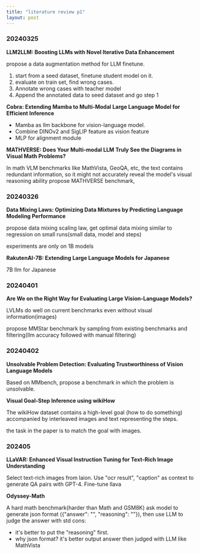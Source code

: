 ```yaml
---
title: "literature review p1"
layout: post
---
```



### 20240325
**LLM2LLM: Boosting LLMs with Novel Iterative Data Enhancement**

propose a data augmentation method for LLM finetune. 

1. start from a seed dataset, finetune student model on it.
2. evaluate on train set, find wrong cases. 
3. Annotate wrong cases with teacher model
4. Append the annotated data to seed dataset and go step 1


**Cobra: Extending Mamba to Multi-Modal Large Language Model for Efficient Inference**

- Mamba as llm backbone for vision-language model. 
- Combine DINOv2 and SigLIP feature as vision feature
- MLP for alignment module


**MATHVERSE: Does Your Multi-modal LLM Truly See the Diagrams in Visual Math Problems?**

In math VLM benchmarks like MathVista, GeoQA, etc, the text contains redundant information, so it might not accurately reveal the model's visual reasoning ability
propose MATHVERSE benchmark,


### 20240326

**Data Mixing Laws: Optimizing Data Mixtures by Predicting Language Modeling Performance**

propose data mixing scaling law, get optimal data mixing
similar to regression on small runs(small data, model and steps)

experiments are only on 1B models

**RakutenAI-7B: Extending Large Language Models for Japanese**

7B llm for Japanese


### 20240401

**Are We on the Right Way for Evaluating Large Vision-Language Models?**

LVLMs do well on current benchmarks even without visual information(images)

propose MMStar benchmark by sampling from existing benchmarks and filtering(llm accuracy followed with manual filtering)


### 20240402

**Unsolvable Problem Detection: Evaluating Trustworthiness of Vision Language Models**

Based on MMbench, propose a benchmark in which the problem is unsolvable.

**Visual Goal-Step Inference using wikiHow**

The wikiHow dataset contains a high-level goal (how to do something) accompanied by interleaved images and text representing the steps.

the task in the paper is to match the goal with images.


### 202405
**LLaVAR: Enhanced Visual Instruction Tuning for Text-Rich Image Understanding**

Select text-rich images from laion.
Use "ocr result", "caption" as context to generate QA pairs with GPT-4. 
Fine-tune llava


**Odyssey-Math**

A hard math benchmark(harder than Math and GSM8K)
ask model to generate json format ({"answer": "", "reasoning": ""}), then use LLM to judge the answer with std
cons:
- it's better to put the "reasoning" first. 
- why json format? it's better output answer then judged with LLM like MathVista
